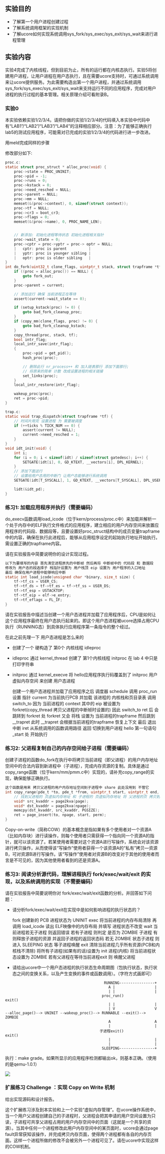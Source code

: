 ## 实验目的
- 了解第一个用户进程创建过程
- 了解系统调用框架的实现机制
- 了解ucore如何实现系统调用sys_fork/sys_exec/sys_exit/sys_wait来进行进程管理

## 实验内容
实验4完成了内核线程，但到目前为止，所有的运行都在内核态执行。实验5将创建用户进程，让用户进程在用户态执行，且在需要ucore支持时，可通过系统调用来让ucore提供服务。为此需要构造出第一个用户进程，并通过系统调用sys_fork/sys_exec/sys_exit/sys_wait来支持运行不同的应用程序，完成对用户进程的执行过程的基本管理。相关原理介绍可看附录B。

### 实验0
本实验依赖实验1/2/3/4。请把你做的实验1/2/3/4的代码填入本实验中代码中有“LAB1”/“LAB2”/“LAB3”/“LAB4”的注释相应部分。注意：为了能够正确执行lab5的测试应用程序，可能需对已完成的实验1/2/3/4的代码进行进一步改进。

用meld完成同样的步骤

修改部分如下:

```c
proc.c: 
static struct proc_struct * alloc_proc(void) {
    proc->state = PROC_UNINIT;
    proc->pid = -1;
    proc->runs = 0;
    proc->kstack = 0;
    proc->need_resched = NULL;
    proc->parent = NULL;
    proc->mm = NULL;
    memset(&(proc->context), 0, sizeof(struct context));
    proc->tf = NULL;
    proc->cr3 = boot_cr3;
    proc->flags = 0;
    memset(&(proc->name), 0, PROC_NAME_LEN);


    // 新添加: 初始化进程等待状态 初始化进程相关指针
    proc->wait_state = 0; 
    proc->cptr = proc->yptr = proc-> optr = NULL;
    |   cptr: proc is parent          |
    |   yptr: proc is younger sibling |
    |   optr: proc is older sibling   |
}
int do_fork(uint32_t clone_flags, uintptr_t stack, struct trapframe *tf) {
    if ((proc = alloc_proc()) == NULL) {
        goto fork_out;
    }
    proc->parent = current;

    // 添加这行 确保 当前进程正在等待    
    assert(current->wait_state == 0);

    if (setup_kstack(proc) != 0) {
        goto bad_fork_cleanup_proc;
    }
    if (copy_mm(clone_flags, proc) != 0) {
        goto bad_fork_cleanup_kstack;
    }
    copy_thread(proc, stack, tf);
    bool intr_flag;
    local_intr_save(intr_flag);
    {
        proc->pid = get_pid();
        hash_proc(proc);

        // 删除此行 nr_process++ 和 加入链表那行 添加下面那行;
        // 将原来的简单 计数 改成设置进程的相关链接
        set_links(proc);
    }
    local_intr_restore(intr_flag);

    wakeup_proc(proc);
    ret = proc->pid;
}

trap.c:
static void trap_dispatch(struct trapframe *tf) {
    // 时间片用完 设置进程 为 需要被调度
    if (++ticks % TICK_NUM == 0) {
        assert(current != NULL);
        current->need_resched = 1;
    }
}
void idt_init(void) {
    int i;
    for (i = 0; i < sizeof(idt) / sizeof(struct gatedesc); i++) {
        SETGATE(idt[i], 0, GD_KTEXT, __vectors[i], DPL_KERNEL);
    }
    // 添加下面这行
    // 设置给用户态用的中断门 让用户态能够进行系统调用
    SETGATE(idt[T_SYSCALL], 1, GD_KTEXT, __vectors[T_SYSCALL], DPL_USER);

    lidt(&idt_pd);
}
```

### 练习1: 加载应用程序并执行（需要编码）
do_execv函数调用load_icode（位于kern/process/proc.c中）来加载并解析一个处于内存中的ELF执行文件格式的应用程序，建立相应的用户内存空间来放置应用程序的代码段、数据段等，且要设置好proc_struct结构中的成员变量trapframe中的内容，确保在执行此进程后，能够从应用程序设定的起始执行地址开始执行。需设置正确的trapframe内容。

请在实验报告中简要说明你的设计实现过程。

```c
以下为要填写的内容 首先清空进程原先的中断帧 然后再将 中断帧中的 代码段 和 数据段
修改为 用户态的段选择子 栈指针设置为 用户栈顶 eip 设置为 用户程序的入口地址
最后 确保在用户进程中能够响应中断
static int load_icode(unsigned char *binary, size_t size) {
    tf->tf_cs = USER_CS;
    tf->tf_ds = tf->tf_es = tf->tf_ss = USER_DS;
    tf->tf_esp = USTACKTOP;
    tf->tf_eip = elf->e_entry;
    tf->tf_eflags = FL_IF;
}

```

请在实验报告中描述当创建一个用户态进程并加载了应用程序后，CPU是如何让这个应用程序最终在用户态执行起来的。即这个用户态进程被ucore选择占用CPU执行（RUNNING态）到具体执行应用程序第一条指令的整个经过。

在此之前先理一下 用户态进程是怎么来的

- 创建了一个 硬构造了 第0个 内核线程 idleproc
- idleproc 通过 kernel_thread 创建了 第1个内核线程 initproc 在 lab 4 中只是打印字符串
- initproc 通过 kernel_execve 将 hello应用程序执行码覆盖到了 initproc 用户虚拟内存空间 来创建 用户态进程

	创建一个用户态进程并加载了应用程序之后 调度器 schedule 调用 proc_run
	设置 指针 current 为当前执行PCB 并加载 该进程的 内核栈和页目录表
	调用 switch_to 因为 当前进程的 context 其中的 eip 被设置为 forkret(copy_thread 拷贝父进程的中断帧时设置的) 因此 switch_to ret 后
	会跳转到 forkret 处 forkret 又会 将栈 设置为 当前进程的trapframe 然后跳到 __trapret
	此时 __trapret 会根据当前进程的trapframe 恢复上下文 最后 退出中断 iret 从系统调用的函数调用路径 返回
	切换到用户进程 hello 第一句语句 _start 处 开始执行
	
	

### 练习2: 父进程复制自己的内存空间给子进程（需要编码）

创建子进程的函数do_fork在执行中将拷贝当前进程（即父进程）的用户内存地址空间中的合法内容到新进程中（子进程），完成内存资源的复制。具体是通过copy_range函数（位于kern/mm/pmm.c中）实现的，请补充copy_range的实现，确保能够正确执行。

```c
这个函数是用来 拷贝父进程的用户内存地址空间到子进程中 share 此处没用到 不管它
int copy_range(pde_t *to, pde_t *from, uintptr_t start, uintptr_t end, bool share) {
    // 找到父进程的 页虚拟内存地址 和 子进程的 页虚拟内存地址 将 父进程的页 拷贝到 子进程的页
    void* src_kvaddr = page2kva(page);
    void* dst_kvaddr = page2kva(npage);
    memcpy(dst_kvaddr, src_kvaddr, PGSIZE);
    ret = page_insert(to, npage, start, perm);
}
```

Copy-on-write（简称COW）的基本概念是指如果有多个使用者对一个资源A（比如内存块）进行读操作，则每个使用者只需获得一个指向同一个资源A的指针，就可以该资源了。若某使用者需要对这个资源A进行写操作，系统会对该资源进行拷贝操作，从而使得该“写操作”使用者获得一个该资源A的“私有”拷贝—资源B，可对资源B进行写操作。该“写操作”使用者对资源B的改变对于其他的使用者而言是不可见的，因为其他使用者看到的还是资源A。

### 练习3: 阅读分析源代码，理解进程执行 fork/exec/wait/exit 的实现，以及系统调用的实现（不需要编码）

请在实验报告中简要说明你对 fork/exec/wait/exit函数的分析。并回答如下问题：

- 请分析fork/exec/wait/exit在实现中是如何影响进程的执行状态的？

	fork 创建新的 PCB 进程状态为 UNINIT
	exec 将当前进程的内存布局清除 再调用 load_icode 读出 ELF映像中的内存布局 并填写 进程状态不改变
	wait 当前进程若无子进程 则返回错误 若有子进程 则判定 是否为 ZOMBIE 子进程 有则释放子进程的资源 并返回子进程的返回状态码
	若无 ZOMBIE 状态子进程 则进入 SLEEPING 状态 等子进程唤醒
	exit 清除当前进程几乎所有资源(PCB和内核栈不清除) 将所有子进程(如果有的话)设置为 init 进程(内核) 将当前进程状态设置为 ZOMBIE
	若有父进程在等待当前进程exit 则 唤醒父进程
	
- 请给出ucore中一个用户态进程的执行状态生命周期图（包执行状态，执行状态之间的变换关系，以及产生变换的事件或函数调用）。（字符方式画即可）

```
                                             RUNNING----------------+
                                               A |                  |
                                               | |                  |
                                            proc_run()            exit()  
                                               | |                  |
                                               | V                  V
--alloc_page()--> UNINIT --wakeup_proc()--> RUNNABLE --exit()--> ZOMBIE
                                               A                    A
                                               |                    |
                                           子进程exit()            exit()
                                               |                    |
                                               |                    |
                                            SLEEPING----------------+

```

执行：make grade。如果所显示的应用程序检测都输出ok，则基本正确。（使用的是qemu-1.0.1）

![](img/img1.png)
### 扩展练习 Challenge ：实现 Copy on Write 机制

给出实现源码和设计报告。

这个扩展练习涉及到本实验和上一个实验“虚拟内存管理”。在ucore操作系统中，当一个用户父进程创建自己的子进程时，父进程会把其申请的用户空间设置为只读，子进程可共享父进程占用的用户内存空间中的页面（这就是一个共享的资源）。当其中任何一个进程修改此用户内存空间中的某页面时，ucore会通过page fault异常获知该操作，并完成拷贝内存页面，使得两个进程都有各自的内存页面。这样一个进程所做的修改不会被另外一个进程可见了。请在ucore中实现这样的COW机制。
 